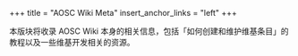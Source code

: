 +++
title = "AOSC Wiki Meta"
insert_anchor_links = "left"
+++

本版块将收录 AOSC Wiki 本身的相关信息，包括「如何创建和维护维基条目」的教程以及一些维基开发相关的资源。
